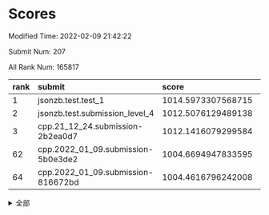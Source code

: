# Scores

Modified Time: 2022-02-09 21:42:22

Submit Num: 207

All Rank Num: 165817

| rank |               submit               |       score        |       sigma        | pk_num |
| :--- | :--------------------------------- | :----------------- | :----------------- | :----- |
| 1    | jsonzb.test.test_1                 | 1014.5973307568715 | 0.8405605635680469 | 3205   |
| 2    | jsonzb.test.submission_level_4     | 1012.5076129489138 | 0.7927787184495988 | 3207   |
| 3    | cpp.21_12_24.submission-2b2ea0d7   | 1012.1416079299584 | 0.8177803677597808 | 3205   |
| 62   | cpp.2022_01_09.submission-5b0e3de2 | 1004.6694947833595 | 0.72127379091305   | 3208   |
| 64   | cpp.2022_01_09.submission-816672bd | 1004.4616796242008 | 0.718285971111426  | 3206   |


<details>
<summary>全部</summary>

| rank |                 submit                 |       score        |       sigma        | pk_num |
| :--- | :------------------------------------- | :----------------- | :----------------- | :----- |
| 1    | jsonzb.test.test_1                     | 1014.5973307568715 | 0.8405605635680469 | 3205   |
| 2    | jsonzb.test.submission_level_4         | 1012.5076129489138 | 0.7927787184495988 | 3207   |
| 3    | cpp.21_12_24.submission-2b2ea0d7       | 1012.1416079299584 | 0.8177803677597808 | 3205   |
| 4    | gobigger.level_3.submission_level_3_46 | 1011.7703027315853 | 0.7766812254969333 | 3203   |
| 5    | gobigger.level_3.submission_level_3_28 | 1011.2216546871794 | 0.7944148608405819 | 3202   |
| 6    | gobigger.level_3.submission_level_3_19 | 1010.9064112299175 | 0.7876418248907198 | 3204   |
| 7    | gobigger.level_3.submission_level_3_36 | 1010.8945925047489 | 0.7658165384240764 | 3206   |
| 8    | gobigger.level_3.submission_level_3_0  | 1010.8927467085612 | 0.7652284720553506 | 3202   |
| 9    | gobigger.level_3.submission_level_3_22 | 1010.7844383961655 | 0.7710609176678023 | 3208   |
| 10   | gobigger.level_3.submission_level_3_15 | 1010.7791564066447 | 0.7677834063895119 | 3207   |
| 11   | gobigger.level_3.submission_level_3_31 | 1010.7289642285111 | 0.7798712308918042 | 3206   |
| 12   | gobigger.level_3.submission_level_3_11 | 1010.70453445547   | 0.7658214069614689 | 3202   |
| 13   | gobigger.level_3.submission_level_3_34 | 1010.699903466582  | 0.7458724017783085 | 3207   |
| 14   | gobigger.level_3.submission_level_3_7  | 1010.6443735418059 | 0.7768282633235805 | 3204   |
| 15   | gobigger.level_3.submission_level_3_40 | 1010.5620436844363 | 0.7695865395309037 | 3199   |
| 16   | gobigger.level_3.submission_level_3_30 | 1010.5469764560099 | 0.7691572063660945 | 3204   |
| 17   | gobigger.level_3.submission_level_3_12 | 1010.4946600299497 | 0.7645775264658689 | 3206   |
| 18   | gobigger.level_3.submission_level_3_32 | 1010.4551187330788 | 0.7667815808878153 | 3208   |
| 19   | gobigger.level_3.submission_level_3_48 | 1010.454421790645  | 0.7892017448744812 | 3208   |
| 20   | gobigger.level_3.submission_level_3_41 | 1010.4385355426504 | 0.7438731248669584 | 3196   |
| 21   | gobigger.level_3.submission_level_3_24 | 1010.3082498221581 | 0.7586179892259807 | 3209   |
| 22   | gobigger.level_3.submission_level_3_8  | 1010.2796968278748 | 0.7506064446136448 | 3199   |
| 23   | gobigger.level_3.submission_level_3_47 | 1010.270131313296  | 0.7416752422422824 | 3199   |
| 24   | gobigger.level_3.submission_level_3_1  | 1010.205220902383  | 0.7746630381716132 | 3208   |
| 25   | gobigger.level_3.submission_level_3_43 | 1010.158116301772  | 0.7636876121095691 | 3210   |
| 26   | gobigger.level_3.submission_level_3_2  | 1010.0956582400936 | 0.7513555110376295 | 3204   |
| 27   | gobigger.level_3.submission_level_3_20 | 1010.0914169108215 | 0.7704373372647636 | 3204   |
| 28   | gobigger.level_3.submission_level_3_10 | 1010.0900345202379 | 0.7719032469385672 | 3208   |
| 29   | gobigger.level_3.submission_level_3_25 | 1010.0722429888424 | 0.7609972631558869 | 3199   |
| 30   | gobigger.level_3.submission_level_3_26 | 1010.0698833602323 | 0.7568430317805376 | 3205   |
| 31   | gobigger.level_3.submission_level_3_21 | 1010.0503127344356 | 0.7403376856063362 | 3202   |
| 32   | gobigger.level_3.submission_level_3_27 | 1009.9461475615741 | 0.7695455649024276 | 3202   |
| 33   | gobigger.level_3.submission_level_3_29 | 1009.8048277933626 | 0.7717879205373415 | 3205   |
| 34   | gobigger.level_3.submission_level_3_5  | 1009.8042194461904 | 0.7476046216445354 | 3202   |
| 35   | gobigger.level_3.submission_level_3_39 | 1009.7528576838089 | 0.7618524720938659 | 3205   |
| 36   | gobigger.level_3.submission_level_3_14 | 1009.7379738774309 | 0.7569105374046252 | 3207   |
| 37   | gobigger.level_3.submission_level_3_23 | 1009.6583340690653 | 0.7418321513585602 | 3206   |
| 38   | gobigger.level_3.submission_level_3_42 | 1009.5116784416103 | 0.7678347922062064 | 3202   |
| 39   | gobigger.level_3.submission_level_3_35 | 1009.4852942013039 | 0.7494757044890552 | 3199   |
| 40   | gobigger.level_3.submission_level_3_3  | 1009.4282221507762 | 0.7375109968115118 | 3204   |
| 41   | gobigger.level_3.submission_level_3_9  | 1009.4202087743589 | 0.7402407740209856 | 3203   |
| 42   | gobigger.level_3.submission_level_3_16 | 1009.4052995706145 | 0.7606715207842492 | 3198   |
| 43   | gobigger.level_3.submission_level_3_6  | 1009.3967154094978 | 0.7485024161154523 | 3204   |
| 44   | gobigger.level_3.submission_level_3_45 | 1009.346359704452  | 0.720653176447944  | 3204   |
| 45   | gobigger.level_3.submission_level_3_4  | 1009.342507263829  | 0.742765847021558  | 3207   |
| 46   | gobigger.level_3.submission_level_3_38 | 1009.3278254993681 | 0.7440550570190745 | 3203   |
| 47   | gobigger.level_3.submission_level_3_17 | 1009.1879547556617 | 0.7579428679659493 | 3209   |
| 48   | gobigger.level_3.submission_level_3_37 | 1009.116088759993  | 0.7367852951498965 | 3204   |
| 49   | gobigger.level_3.submission_level_3_44 | 1009.0381905878148 | 0.7549787055440476 | 3204   |
| 50   | gobigger.level_3.submission_level_3_49 | 1008.9448096612277 | 0.7421918176879103 | 3209   |
| 51   | gobigger.level_3.submission_level_3_18 | 1008.8972977934864 | 0.7582371195969845 | 3205   |
| 52   | gobigger.level_3.submission_level_3_13 | 1008.8574888063756 | 0.752488498236981  | 3203   |
| 53   | gobigger.level_3.submission_level_3_33 | 1008.2994387382332 | 0.747402634073008  | 3204   |
| 54   | gobigger.level_1.submission_level_1_1  | 1005.315804950265  | 0.7171436874819761 | 3209   |
| 55   | gobigger.level_1.submission_level_1_19 | 1005.1168932308298 | 0.7097167308620977 | 3201   |
| 56   | gobigger.level_1.submission_level_1_26 | 1005.0723628921323 | 0.7255795626542703 | 3206   |
| 57   | gobigger.level_1.submission_level_1_31 | 1005.0363408189008 | 0.7142179890794501 | 3203   |
| 58   | gobigger.level_1.submission_level_1_17 | 1004.9074220091311 | 0.7193737228267068 | 3206   |
| 59   | gobigger.level_1.submission_level_1_41 | 1004.7988292425758 | 0.7175889046202254 | 3205   |
| 60   | gobigger.level_1.submission_level_1_36 | 1004.7320143277445 | 0.7290261160991729 | 3206   |
| 61   | gobigger.level_1.submission_level_1_48 | 1004.7214983239705 | 0.7124389354549624 | 3205   |
| 62   | cpp.2022_01_09.submission-5b0e3de2     | 1004.6694947833595 | 0.72127379091305   | 3208   |
| 63   | gobigger.level_1.submission_level_1_18 | 1004.511202936364  | 0.7137954093215317 | 3205   |
| 64   | cpp.2022_01_09.submission-816672bd     | 1004.4616796242008 | 0.718285971111426  | 3206   |
| 65   | gobigger.level_1.submission_level_1_7  | 1004.2652020497147 | 0.7241740446183803 | 3204   |
| 66   | gobigger.level_1.submission_level_1_46 | 1004.2479146924132 | 0.7186729447389325 | 3209   |
| 67   | gobigger.level_1.submission_level_1_21 | 1004.1481740901258 | 0.7177779031233846 | 3206   |
| 68   | gobigger.level_1.submission_level_1_23 | 1004.0870260390401 | 0.7151039714136134 | 3210   |
| 69   | gobigger.level_1.submission_level_1_49 | 1004.046975883751  | 0.7194179728003934 | 3204   |
| 70   | gobigger.level_1.submission_level_1_34 | 1004.0438694769125 | 0.721822427518475  | 3204   |
| 71   | gobigger.level_1.submission_level_1_38 | 1003.8853953666039 | 0.7144159621949993 | 3197   |
| 72   | gobigger.level_1.submission_level_1_4  | 1003.8430175593456 | 0.719897348300147  | 3201   |
| 73   | gobigger.level_1.submission_level_1_33 | 1003.8054051142549 | 0.719811546383632  | 3199   |
| 74   | gobigger.level_1.submission_level_1_10 | 1003.7834199587891 | 0.7223055480164556 | 3212   |
| 75   | gobigger.level_1.submission_level_1_28 | 1003.7383431418074 | 0.7167893411607213 | 3205   |
| 76   | gobigger.level_1.submission_level_1_20 | 1003.6322206851022 | 0.7128734057246274 | 3204   |
| 77   | gobigger.level_1.submission_level_1_43 | 1003.6266230664658 | 0.7221847395022469 | 3206   |
| 78   | gobigger.level_1.submission_level_1_2  | 1003.5431462243725 | 0.7033088807774147 | 3211   |
| 79   | gobigger.level_1.submission_level_1_14 | 1003.484019323936  | 0.7271309281414742 | 3203   |
| 80   | gobigger.level_1.submission_level_1_9  | 1003.431153907644  | 0.716148161070863  | 3208   |
| 81   | gobigger.level_1.submission_level_1_29 | 1003.4106772636443 | 0.7205304319641787 | 3201   |
| 82   | gobigger.level_1.submission_level_1_27 | 1003.3893775461221 | 0.7164146436988553 | 3199   |
| 83   | gobigger.level_1.submission_level_1_13 | 1003.3883281471553 | 0.6971572415936433 | 3205   |
| 84   | gobigger.level_1.submission_level_1_8  | 1003.3830113432178 | 0.7064370325572766 | 3199   |
| 85   | gobigger.level_1.submission_level_1_40 | 1003.367998991241  | 0.7183026648311347 | 3203   |
| 86   | gobigger.level_1.submission_level_1_3  | 1003.2242077229009 | 0.7186038137618679 | 3211   |
| 87   | gobigger.level_1.submission_level_1_35 | 1003.0555886135248 | 0.7121814195966955 | 3201   |
| 88   | gobigger.level_1.submission_level_1_6  | 1003.0126405133469 | 0.7193562916321369 | 3202   |
| 89   | gobigger.level_1.submission_level_1_12 | 1003.0052187833464 | 0.737365882287853  | 3207   |
| 90   | gobigger.level_1.submission_level_1_39 | 1003.0044269886503 | 0.7206938943127561 | 3200   |
| 91   | gobigger.level_1.submission_level_1_15 | 1002.7955603810093 | 0.7155297279644128 | 3204   |
| 92   | gobigger.level_1.submission_level_1_24 | 1002.7102910953854 | 0.7224524492269487 | 3208   |
| 93   | gobigger.level_1.submission_level_1_32 | 1002.7018419339892 | 0.7123774034608251 | 3201   |
| 94   | gobigger.level_1.submission_level_1_30 | 1002.6489996908931 | 0.7282982187458894 | 3206   |
| 95   | gobigger.level_1.submission_level_1_25 | 1002.6004380259117 | 0.7159427001448976 | 3204   |
| 96   | gobigger.level_1.submission_level_1_16 | 1002.5857260184167 | 0.7146317197503341 | 3200   |
| 97   | gobigger.level_1.submission_level_1_5  | 1002.4717015697812 | 0.7217112066179143 | 3202   |
| 98   | gobigger.level_1.submission_level_1_11 | 1002.4161389211763 | 0.7215932391578083 | 3207   |
| 99   | gobigger.level_1.submission_level_1_47 | 1002.3030310280598 | 0.7172538691305154 | 3201   |
| 100  | gobigger.level_1.submission_level_1_44 | 1002.2586397984155 | 0.7257354321595504 | 3208   |
| 101  | gobigger.level_1.submission_level_1_42 | 1002.2153534528962 | 0.7225966229432165 | 3207   |
| 102  | gobigger.level_1.submission_level_1_0  | 1002.0730773861978 | 0.7157953577330464 | 3207   |
| 103  | gobigger.level_1.submission_level_1_37 | 1001.7291714804858 | 0.7093380140064303 | 3203   |
| 104  | gobigger.level_1.submission_level_1_22 | 1001.5506567382328 | 0.7138623463623905 | 3203   |
| 105  | gobigger.level_1.submission_level_1_45 | 1001.4894173637927 | 0.7097213533067134 | 3203   |
| 106  | gobigger.random.submission_random_42   | 997.7128183952599  | 0.706109184658807  | 3207   |
| 107  | gobigger.random.submission_random_41   | 997.5119958617856  | 0.701746049355401  | 3208   |
| 108  | gobigger.random.submission_random_27   | 997.4154311103366  | 0.7103129985825407 | 3205   |
| 109  | gobigger.random.submission_random_8    | 996.9623301216229  | 0.7059428669538749 | 3203   |
| 110  | gobigger.random.submission_random_16   | 996.9611056377449  | 0.7081528258096772 | 3205   |
| 111  | gobigger.random.submission_random_31   | 996.6285156425052  | 0.7227502873566404 | 3199   |
| 112  | gobigger.random.submission_random_30   | 996.5793706807016  | 0.7143793105274875 | 3206   |
| 113  | gobigger.random.submission_random_29   | 996.5567132270985  | 0.7168311523726562 | 3203   |
| 114  | gobigger.random.submission_random_11   | 996.5191536397962  | 0.7151441192770129 | 3200   |
| 115  | gobigger.random.submission_random_49   | 996.3167067708857  | 0.7178282070951474 | 3202   |
| 116  | gobigger.random.submission_random_24   | 996.2854076578191  | 0.7055416164353665 | 3203   |
| 117  | gobigger.random.submission_random_43   | 996.1983711716538  | 0.7036412574725648 | 3210   |
| 118  | gobigger.random.submission_random_5    | 996.1665753660423  | 0.714270109260986  | 3203   |
| 119  | gobigger.random.submission_random_0    | 996.0647418611011  | 0.705864118129109  | 3207   |
| 120  | gobigger.random.submission_random_12   | 996.0344953567978  | 0.7178274493572359 | 3202   |
| 121  | gobigger.random.submission_random_34   | 996.0180775910718  | 0.702411053187555  | 3200   |
| 122  | gobigger.random.submission_random_14   | 996.003346011494   | 0.7076997932734929 | 3198   |
| 123  | gobigger.random.submission_random_48   | 995.9718187879934  | 0.7031822450729431 | 3204   |
| 124  | gobigger.random.submission_random_4    | 995.9242242641859  | 0.7159192730571673 | 3206   |
| 125  | gobigger.random.submission_random_1    | 995.8955000404633  | 0.7026967609771883 | 3202   |
| 126  | gobigger.random.submission_random_13   | 995.8857571223523  | 0.7266384021828278 | 3203   |
| 127  | gobigger.random.submission_random_46   | 995.7796890869279  | 0.7271749540593246 | 3208   |
| 128  | gobigger.random.submission_random_7    | 995.7412580230741  | 0.7160395753341786 | 3199   |
| 129  | gobigger.random.submission_random_35   | 995.7134028074204  | 0.721045105848212  | 3205   |
| 130  | gobigger.random.submission_random_37   | 995.7081878191952  | 0.7031089604014683 | 3211   |
| 131  | gobigger.random.submission_random_6    | 995.6922411928015  | 0.7402441644227209 | 3200   |
| 132  | gobigger.random.submission_random_47   | 995.6617349054067  | 0.7030564825123782 | 3202   |
| 133  | gobigger.random.submission_random_20   | 995.6221602126127  | 0.7149861155110376 | 3201   |
| 134  | gobigger.random.submission_random_40   | 995.5750945046755  | 0.7319444598800968 | 3208   |
| 135  | gobigger.random.submission_random_28   | 995.5654434690973  | 0.7315621401909095 | 3199   |
| 136  | gobigger.random.submission_random_26   | 995.5467498709929  | 0.7090718000694437 | 3204   |
| 137  | gobigger.random.submission_random_22   | 995.5095514334054  | 0.6996014320067052 | 3206   |
| 138  | gobigger.random.submission_random_2    | 995.4946823839755  | 0.7155860953592349 | 3203   |
| 139  | gobigger.random.submission_random_32   | 995.4624485022947  | 0.7083327455455383 | 3204   |
| 140  | gobigger.random.submission_random_36   | 995.3896282746891  | 0.7105439582540269 | 3205   |
| 141  | gobigger.random.submission_random_39   | 995.3590928755907  | 0.7151340776018873 | 3202   |
| 142  | gobigger.random.submission_random_18   | 995.3045677406827  | 0.7182958770787966 | 3196   |
| 143  | gobigger.random.submission_random_33   | 995.2985502915686  | 0.7033738793021724 | 3206   |
| 144  | gobigger.random.submission_random_10   | 995.2897600365409  | 0.7218614712222919 | 3206   |
| 145  | gobigger.random.submission_random_3    | 995.2838343662347  | 0.71955159016636   | 3208   |
| 146  | gobigger.random.submission_random_19   | 995.2838167629112  | 0.7193472807243316 | 3211   |
| 147  | gobigger.random.submission_random_17   | 995.2414829103661  | 0.7049386655045208 | 3204   |
| 148  | gobigger.random.submission_random_25   | 995.2130626721272  | 0.7191358719418299 | 3203   |
| 149  | gobigger.random.submission_random_15   | 995.1894885589406  | 0.7073219314212318 | 3204   |
| 150  | gobigger.random.submission_random_21   | 995.1173671728682  | 0.7225898669762378 | 3205   |
| 151  | gobigger.random.submission_random_45   | 995.0676940099763  | 0.7165187668426324 | 3199   |
| 152  | gobigger.random.submission_random_9    | 994.9744564754448  | 0.7465558028257018 | 3210   |
| 153  | gobigger.random.submission_random_38   | 994.9710213383111  | 0.7101037533491751 | 3201   |
| 154  | gobigger.random.submission_random_44   | 994.8608651063433  | 0.7074510977592242 | 3209   |
| 155  | gobigger.random.submission_random_23   | 994.5357490297887  | 0.7272964351740495 | 3200   |
| 156  | gobigger.level_2.submission_level_2_15 | 993.7025142220413  | 0.7485187470093714 | 3206   |
| 157  | gobigger.level_2.submission_level_2_25 | 993.3651515540787  | 0.7454384982957397 | 3206   |
| 158  | gobigger.level_2.submission_level_2_0  | 993.2264987195232  | 0.7386184511863654 | 3208   |
| 159  | gobigger.level_2.submission_level_2_40 | 993.0437685427366  | 0.7447741767355738 | 3204   |
| 160  | gobigger.level_2.submission_level_2_31 | 993.0187109198312  | 0.7471187676472123 | 3208   |
| 161  | gobigger.level_2.submission_level_2_4  | 993.0154323813643  | 0.7386581714752634 | 3203   |
| 162  | gobigger.level_2.submission_level_2_12 | 992.9336472948628  | 0.7420721529947027 | 3205   |
| 163  | gobigger.level_2.submission_level_2_30 | 992.9067547662436  | 0.7453244770825469 | 3207   |
| 164  | gobigger.level_2.submission_level_2_36 | 992.8155113086297  | 0.7277031482202275 | 3204   |
| 165  | gobigger.level_2.submission_level_2_37 | 992.7846482919286  | 0.7326992038370729 | 3199   |
| 166  | gobigger.level_2.submission_level_2_7  | 992.7149626017269  | 0.7545320201712303 | 3206   |
| 167  | gobigger.level_2.submission_level_2_46 | 992.6554685210725  | 0.7444335164925323 | 3204   |
| 168  | gobigger.level_2.submission_level_2_5  | 992.4828370479817  | 0.7548315898984203 | 3204   |
| 169  | gobigger.level_2.submission_level_2_42 | 992.4697671876398  | 0.7374742104015264 | 3207   |
| 170  | gobigger.level_2.submission_level_2_6  | 992.4257205107318  | 0.7535830345426151 | 3200   |
| 171  | gobigger.level_2.submission_level_2_45 | 992.3858757089342  | 0.7557433175766027 | 3206   |
| 172  | gobigger.level_2.submission_level_2_22 | 992.3606950822802  | 0.7237181527819615 | 3204   |
| 173  | gobigger.level_2.submission_level_2_19 | 992.1961685500133  | 0.7358425221895659 | 3210   |
| 174  | gobigger.level_2.submission_level_2_17 | 992.1844982345847  | 0.7339472147918658 | 3201   |
| 175  | gobigger.level_2.submission_level_2_13 | 992.1423319677701  | 0.7628978895315155 | 3209   |
| 176  | gobigger.level_2.submission_level_2_11 | 992.0668120694535  | 0.7446524640953576 | 3203   |
| 177  | gobigger.level_2.submission_level_2_20 | 992.0223160868235  | 0.7487373148244063 | 3202   |
| 178  | gobigger.level_2.submission_level_2_44 | 992.0065386076498  | 0.763899339810984  | 3205   |
| 179  | gobigger.level_2.submission_level_2_18 | 991.9616956949875  | 0.7470325218812831 | 3203   |
| 180  | gobigger.level_2.submission_level_2_48 | 991.9149589655771  | 0.7739835086954542 | 3209   |
| 181  | gobigger.level_2.submission_level_2_2  | 991.7898082156748  | 0.7407384072239981 | 3204   |
| 182  | gobigger.level_2.submission_level_2_14 | 991.7302253958425  | 0.7448455018705329 | 3197   |
| 183  | gobigger.level_2.submission_level_2_9  | 991.6932181128651  | 0.750758157177499  | 3201   |
| 184  | gobigger.level_2.submission_level_2_41 | 991.6852368847551  | 0.7662256862213108 | 3209   |
| 185  | gobigger.level_2.submission_level_2_24 | 991.6186565126626  | 0.7317858316523154 | 3201   |
| 186  | gobigger.level_2.submission_level_2_34 | 991.5396324192446  | 0.7399302006662937 | 3201   |
| 187  | gobigger.level_2.submission_level_2_32 | 991.4906315347961  | 0.7479945792524119 | 3201   |
| 188  | gobigger.level_2.submission_level_2_23 | 991.3960126053023  | 0.7355125322172987 | 3202   |
| 189  | gobigger.level_2.submission_level_2_27 | 991.357162175431   | 0.7565976930333345 | 3202   |
| 190  | gobigger.level_2.submission_level_2_28 | 991.2717862105447  | 0.7437806536493624 | 3206   |
| 191  | gobigger.level_2.submission_level_2_47 | 991.2592658264343  | 0.7548624020423644 | 3204   |
| 192  | gobigger.level_2.submission_level_2_39 | 991.1363401216398  | 0.7464595555402118 | 3208   |
| 193  | gobigger.level_2.submission_level_2_49 | 991.1131086413462  | 0.7627712575411132 | 3206   |
| 194  | gobigger.level_2.submission_level_2_10 | 991.06578764918    | 0.7712042615356017 | 3198   |
| 195  | gobigger.level_2.submission_level_2_21 | 991.0605932276619  | 0.7580155029757549 | 3203   |
| 196  | gobigger.level_2.submission_level_2_38 | 991.0551738089218  | 0.7446456735327327 | 3204   |
| 197  | gobigger.level_2.submission_level_2_43 | 991.0087262048219  | 0.7653602092776102 | 3205   |
| 198  | gobigger.level_2.submission_level_2_3  | 990.9798531418645  | 0.7549808625456295 | 3200   |
| 199  | gobigger.level_2.submission_level_2_33 | 990.9699992808335  | 0.7519184693483798 | 3210   |
| 200  | gobigger.level_2.submission_level_2_26 | 990.9004307437973  | 0.7530542572203897 | 3205   |
| 201  | gobigger.level_2.submission_level_2_1  | 990.7215035649053  | 0.7533312795407221 | 3206   |
| 202  | gobigger.level_2.submission_level_2_29 | 990.6741052783888  | 0.7626380137781416 | 3200   |
| 203  | gobigger.level_2.submission_level_2_8  | 990.5452913944861  | 0.763069705285135  | 3204   |
| 204  | gobigger.level_2.submission_level_2_35 | 990.2309955779388  | 0.7785399075368395 | 3207   |
| 205  | gobigger.level_2.submission_level_2_16 | 990.0409413792767  | 0.7776710423015251 | 3204   |
| 206  | gobigger.none.submission_none_1        | 979.1284922520704  | 1.2255944756786068 | 3203   |
| 207  | gobigger.none.submission_none_0        | 978.2338214341808  | 1.2204162284600735 | 3202   |

</details>